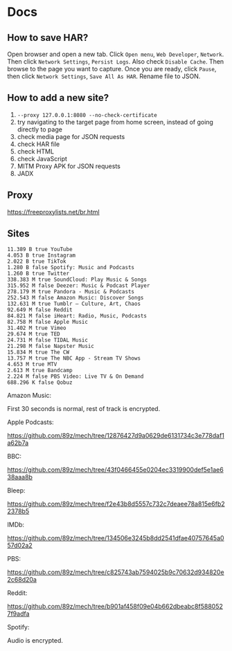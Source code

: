 # Docs

## How to save HAR?

Open browser and open a new tab. Click `Open menu`, `Web Developer`, `Network`.
Then click `Network Settings`, `Persist Logs`. Also check `Disable Cache`. Then
browse to the page you want to capture. Once you are ready, click `Pause`, then
click `Network Settings`, `Save All As HAR`. Rename file to JSON.

## How to add a new site?

1. `--proxy 127.0.0.1:8080 --no-check-certificate`
2. try navigating to the target page from home screen, instead of going directly
   to page
3. check media page for JSON requests
4. check HAR file
5. check HTML
6. check JavaScript
7. MITM Proxy APK for JSON requests
8. JADX

## Proxy

https://freeproxylists.net/br.html

## Sites

~~~
11.389 B true YouTube
4.053 B true Instagram
2.022 B true TikTok
1.280 B false Spotify: Music and Podcasts
1.260 B true Twitter
338.383 M true SoundCloud: Play Music & Songs
315.952 M false Deezer: Music & Podcast Player
278.179 M true Pandora - Music & Podcasts
252.543 M false Amazon Music: Discover Songs
132.631 M true Tumblr – Culture, Art, Chaos
92.649 M false Reddit
84.821 M false iHeart: Radio, Music, Podcasts
82.758 M false Apple Music
31.402 M true Vimeo
29.674 M true TED
24.731 M false TIDAL Music
21.298 M false Napster Music
15.834 M true The CW
13.757 M true The NBC App - Stream TV Shows
4.653 M true MTV
2.613 M true Bandcamp
2.224 M false PBS Video: Live TV & On Demand
688.296 K false Qobuz
~~~

Amazon Music:

First 30 seconds is normal, rest of track is encrypted.

Apple Podcasts:

https://github.com/89z/mech/tree/12876427d9a0629de6131734c3e778daf1a62b7a

BBC:

https://github.com/89z/mech/tree/43f0466455e0204ec3319900def5e1ae638aaa8b

Bleep:

https://github.com/89z/mech/tree/f2e43b8d5557c732c7deaee78a815e6fb22378b5

IMDb:

https://github.com/89z/mech/tree/134506e3245b8dd2541dfae40757645a057d02a2

PBS:

https://github.com/89z/mech/tree/c825743ab7594025b9c70632d934820e2c68d20a

Reddit:

https://github.com/89z/mech/tree/b901af458f09e04b662dbeabc8f5880527f9adfa

Spotify:

Audio is encrypted.
